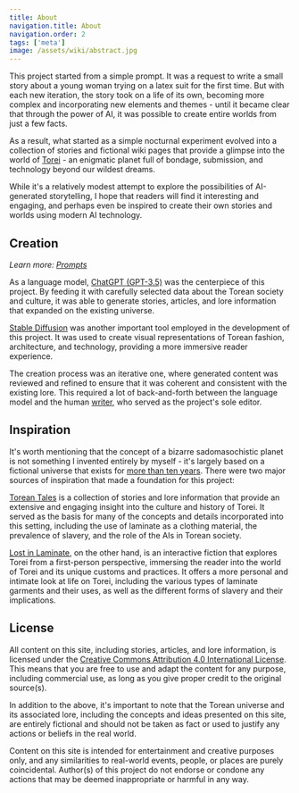 ```yaml
---
title: About
navigation.title: About
navigation.order: 2
tags: ['meta']
image: /assets/wiki/abstract.jpg
---
```


This project started from a simple prompt. It was a request to write a small story about a young woman trying on a latex suit for the first time. But with each new iteration, the story took on a life of its own, becoming more complex and incorporating new elements and themes - until it became clear that through the power of AI, it was possible to create entire worlds from just a few facts.

As a result, what started as a simple nocturnal experiment evolved into a collection of stories and fictional wiki pages that provide a glimpse into the world of [Torei](/wiki) - an enigmatic planet full of bondage, submission, and technology beyond our wildest dreams.

While it's a relatively modest attempt to explore the possibilities of AI-generated storytelling, I hope that readers will find it interesting and engaging, and perhaps even be inspired to create their own stories and worlds using modern AI technology.

<!-- The world of [Torei](/wiki), with its unique culture, technology and fashion, was the perfect testing ground for this experiment. By feeding in data about Torean society, fashion, and government, an advanced neural network was able to craft stories and lore information that are realistic and immersive, allowing readers to get a sense of what life might be like on this distant planet.

The result was this site, a collection of stories and fictional wiki pages that provide a glimpse into this enigmatic world. While it is a modest attempt to explore the possibilities of AI-generated storytelling, I sincerely hope that readers will find it interesting and engaging, and that it sparks their imagination and curiosity about the potential of AI in creative endeavors. -->

## Creation

_Learn more: [Prompts](/prompts)_

As a language model, [ChatGPT (GPT-3.5)](https://chat.openai.com/chat/) was the centerpiece of this project. By feeding it with carefully selected data about the Torean society and culture, it was able to generate stories, articles, and lore information that expanded on the existing universe.

[Stable Diffusion](https://github.com/Stability-AI/stablediffusion) was another important tool employed in the development of this project. It was used to create visual representations of Torean fashion, architecture, and technology, providing a more immersive reader experience.

The creation process was an iterative one, where generated content was reviewed and refined to ensure that it was coherent and consistent with the existing lore. This required a lot of back-and-forth between the language model and the human [writer](https://twitter.com/sealedsins), who served as the project's sole editor.

<!-- The end result is a unique and complex universe that explores various themes, including power dynamics, slavery, and biotech, all set against the backdrop of a harsh and unforgiving world. -->

## Inspiration

It's worth mentioning that the concept of a bizarre sadomasochistic planet is not something I invented entirely by myself - it's largely based on a fictional universe that exists for [more than ten years](https://gospodin.neocities.org/lead). There were two major sources of inspiration that made a foundation for this project:

[Torean Tales](https://gospodin.neocities.org) is a collection of stories and lore information that provide an extensive and engaging insight into the culture and history of Torei. It served as the basis for many of the concepts and details incorporated into this setting, including the use of laminate as a clothing material, the prevalence of slavery, and the role of the AIs in Torean society.

[Lost in Laminate](https://iconoclast.neocities.org/), on the other hand, is an interactive fiction that explores Torei from a first-person perspective, immersing the reader into the world of Torei and its unique customs and practices. It offers a more personal and intimate look at life on Torei, including the various types of laminate garments and their uses, as well as the different forms of slavery and their implications.

<!-- Together, these sources provided a comprehensive understanding of the world of Torei and its distinctive culture. -->

## License

All content on this site, including stories, articles, and lore information, is licensed under the [Creative Commons Attribution 4.0 International License](https://creativecommons.org/licenses/by/4.0/). This means that you are free to use and adapt the content for any purpose, including commercial use, as long as you give proper credit to the original source(s).

In addition to the above, it's important to note that the Torean universe and its associated lore, including the concepts and ideas presented on this site, are entirely fictional and should not be taken as fact or used to justify any actions or beliefs in the real world.

Content on this site is intended for entertainment and creative purposes only, and any similarities to real-world events, people, or places are purely coincidental. Author(s) of this project do not endorse or condone any actions that may be deemed inappropriate or harmful in any way.

